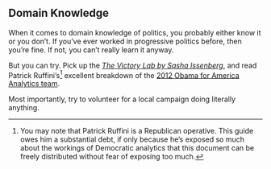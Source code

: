 ## Domain Knowledge

When it comes to domain knowledge of politics, you probably either know it or you don’t. If you’ve ever worked in progressive politics before, then you’re fine. If not, you can’t really learn it anyway. 

But you can try. Pick up the *[The Victory Lab by Sasha Issenberg](http://www.thevictorylab.com)*, and read Patrick Ruffini’s[^1] excellent breakdown of the [2012 Obama for America Analytics team](https://enga.ge/wp-content/uploads/2018/01/Inside_the_Cave-1.pdf).

Most importantly, try to volunteer for a local campaign doing literally anything.

[^1]: You may note that Patrick Ruffini is a Republican operative. This guide owes him a substantial debt, if only because he’s exposed so much about the workings of Democratic analytics that this document can be freely distributed without fear of exposing too much.
